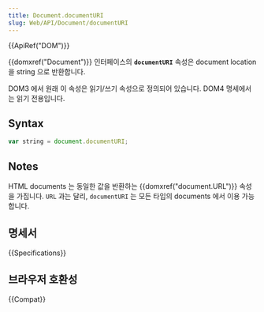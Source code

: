 ```yaml
---
title: Document.documentURI
slug: Web/API/Document/documentURI
---
```

{{ApiRef("DOM")}}

{{domxref("Document")}} 인터페이스의 **`documentURI`** 속성은 document location 을 string 으로 반환합니다.

DOM3 에서 원래 이 속성은 읽기/쓰기 속성으로 정의되어 있습니다. DOM4 명세에서는 읽기 전용입니다.

## Syntax

```js
var string = document.documentURI;
```

## Notes

HTML documents 는 동일한 값을 반환하는 {{domxref("document.URL")}} 속성을 가집니다. `URL` 과는 달리, `documentURI` 는 모든 타입의 documents 에서 이용 가능합니다.

## 명세서

{{Specifications}}

## 브라우저 호환성

{{Compat}}
